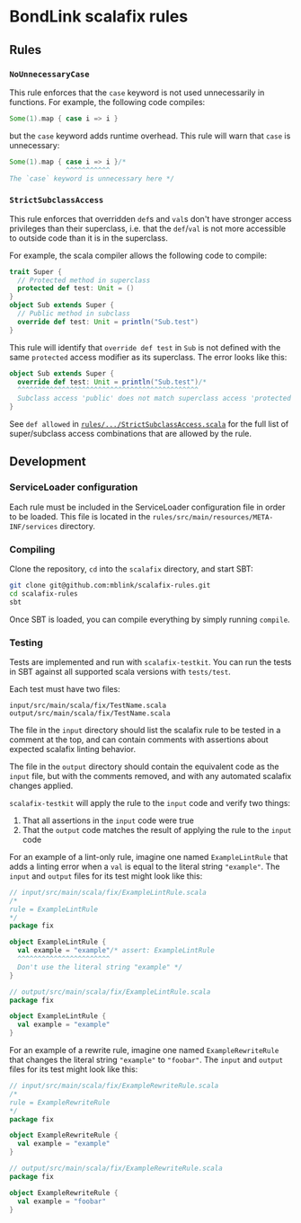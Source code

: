 # BondLink scalafix rules

## Rules

### `NoUnnecessaryCase`

This rule enforces that the `case` keyword is not used unnecessarily in functions.
For example, the following code compiles:

```scala
Some(1).map { case i => i }
```

but the `case` keyword adds runtime overhead. This rule will warn that `case` is unnecessary:

```scala
Some(1).map { case i => i }/*
              ^^^^^^^^^^^
The `case` keyword is unnecessary here */
```

### `StrictSubclassAccess`

This rule enforces that overridden `def`s and `val`s don't have stronger access privileges than their superclass, i.e.
that the `def`/`val` is not more accessible to outside code than it is in the superclass.

For example, the scala compiler allows the following code to compile:

```scala
trait Super {
  // Protected method in superclass
  protected def test: Unit = ()
}
object Sub extends Super {
  // Public method in subclass
  override def test: Unit = println("Sub.test")
}
```

This rule will identify that `override def test` in `Sub` is not defined with the same `protected` access modifier as
its superclass. The error looks like this:

```scala
object Sub extends Super {
  override def test: Unit = println("Sub.test")/*
  ^^^^^^^^^^^^^^^^^^^^^^^^^^^^^^^^^^^^^^^^^^^^^
  Subclass access 'public' does not match superclass access 'protected' */
}
```

See `def allowed` in [`rules/.../StrictSubclassAccess.scala`](https://github.com/mblink/scalafix-rules/blob/main/rules/src/main/scala/fix/StrictSubclassAccess.scala#L35-L72)
for the full list of super/subclass access combinations that are allowed by the rule.

## Development

### ServiceLoader configuration

Each rule must be included in the ServiceLoader configuration file in order to be loaded. This
file is located in the `rules/src/main/resources/META-INF/services` directory.

### Compiling

Clone the repository, `cd` into the `scalafix` directory, and start SBT:

```bash
git clone git@github.com:mblink/scalafix-rules.git
cd scalafix-rules
sbt
```

Once SBT is loaded, you can compile everything by simply running `compile`.

### Testing

Tests are implemented and run with `scalafix-testkit`. You can run the tests in SBT against all supported scala versions
with `tests/test`.

Each test must have two files:

```
input/src/main/scala/fix/TestName.scala
output/src/main/scala/fix/TestName.scala
```

The file in the `input` directory should list the scalafix rule to be tested in a comment at the top, and can contain
comments with assertions about expected scalafix linting behavior.

The file in the `output` directory should contain the equivalent code as the `input` file, but with the comments
removed, and with any automated scalafix changes applied.

`scalafix-testkit` will apply the rule to the `input` code and verify two things:

1. That all assertions in the `input` code were true
2. That the `output` code matches the result of applying the rule to the `input` code

For an example of a lint-only rule, imagine one named `ExampleLintRule` that adds a linting error when a `val` is
equal to the literal string `"example"`. The `input` and `output` files for its test might look like this:

```scala
// input/src/main/scala/fix/ExampleLintRule.scala
/*
rule = ExampleLintRule
*/
package fix

object ExampleLintRule {
  val example = "example"/* assert: ExampleLintRule
  ^^^^^^^^^^^^^^^^^^^^^^^
  Don't use the literal string "example" */
}

// output/src/main/scala/fix/ExampleLintRule.scala
package fix

object ExampleLintRule {
  val example = "example"
}
```

For an example of a rewrite rule, imagine one named `ExampleRewriteRule` that changes the literal string `"example"` to
`"foobar"`. The `input` and `output` files for its test might look like this:

```scala
// input/src/main/scala/fix/ExampleRewriteRule.scala
/*
rule = ExampleRewriteRule
*/
package fix

object ExampleRewriteRule {
  val example = "example"
}

// output/src/main/scala/fix/ExampleRewriteRule.scala
package fix

object ExampleRewriteRule {
  val example = "foobar"
}
```

